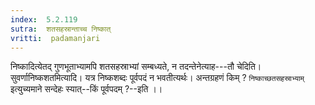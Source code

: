 ```yaml
---
index:  5.2.119
sutra:  शतसहस्रान्ताच्च निष्कात्
vritti:  padamanjari
---
```


निष्कादित्येतद् गुणभूताभ्यामपि शतसहस्राभ्यां सम्बध्यते, न तदन्तेनेत्याह---तौ चेदिति।
	सुवर्णानिष्कशतमित्यादि। यत्र निष्कशब्दः पूर्वपदं न भवतीत्यर्थः।
	अन्तग्रहणं किम् ? `निष्काच्छतसहस्राभ्याम्` इत्युच्यमाने सन्देहः स्यात्--किं पूर्वपदम् ?--इति ।।

